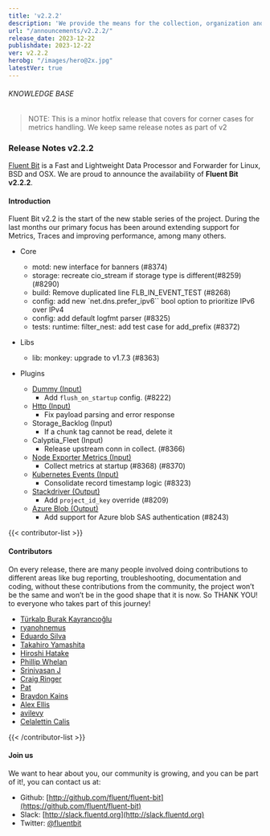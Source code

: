 ```yaml
---
title: 'v2.2.2'
description: 'We provide the means for the collection, organization and computerized retrieval of knowledge and Lightweight Data Forwarder for Linux, BSD, macOS and Windows.'
url: "/announcements/v2.2.2/"
release_date: 2023-12-22
publishdate: 2023-12-22
ver: v2.2.2
herobg: "/images/hero@2x.jpg"
latestVer: true
---
```


###### KNOWLEDGE BASE

> NOTE: This is a minor hotfix release that covers for corner cases for metrics handling. We keep same
release notes as part of v2

### Release Notes v2.2.2

[Fluent Bit](https://fluentbit.io) is a Fast and Lightweight Data Processor and Forwarder for Linux,
BSD and OSX. We are proud to announce the availability of **Fluent Bit v2.2.2**.

#### Introduction

Fluent Bit v2.2 is the start of the new stable series of the project. During the last months our primary focus has been around extending support for Metrics, Traces and improving performance, among many others.

 - Core
   - motd: new interface for banners (#8374)
   - storage: recreate cio_stream if storage type is different(#8259) (#8290)
   - build: Remove duplicated line FLB_IN_EVENT_TEST (#8268)
   - config: add new `net.dns.prefer_ipv6`` bool option to prioritize IPv6 over IPv4
   - config: add default logfmt parser (#8325)
   - tests: runtime: filter_nest: add test case for add_prefix (#8372)


 - Libs
   - lib: monkey: upgrade to v1.7.3 (#8363)

 - Plugins
   - [Dummy (Input)](https://docs.fluentbit.io/manual/2.2/pipeline/inputs/dummy/)
      - Add `flush_on_startup` config. (#8222)
   - [Http (Input)](https://docs.fluentbit.io/manual/2.2/pipeline/inputs/http/)
      - Fix payload parsing and error response
   - Storage_Backlog (Input)
      - If a chunk tag cannot be read, delete it
   - Calyptia_Fleet (Input)
      - Release upstream conn in collect. (#8366)
   - [Node Exporter Metrics (Input)](https://docs.fluentbit.io/manual/2.2/pipeline/inputs/node-exporter-metrics/)
      - Collect metrics at startup (#8368) (#8370)
   - [Kubernetes Events (Input)](https://docs.fluentbit.io/manual/2.2/pipeline/inputs/kubernetes-events/)
      - Consolidate record timestamp logic (#8323)
   - [Stackdriver (Output)](https://docs.fluentbit.io/manual/2.2/pipeline/outputs/stackdriver/)
      - Add `project_id_key` override (#8209)
   - [Azure Blob (Output)](https://docs.fluentbit.io/manual/2.2/pipeline/outputs/azure_blob/)
      - Add support for Azure blob SAS authentication (#8243)

{{< contributor-list >}}

#### Contributors

On every release, there are many people involved doing contributions to different areas like bug reporting, troubleshooting, documentation and coding, without these contributions from the community, the project won’t be the same and won’t be in the good shape that it is now. So THANK YOU! to everyone who takes part of this journey!

- [Türkalp Burak Kayrancıoğlu](https://github.com/bkayranci)
- [ryanohnemus](https://github.com/ryanohnemus)
- [Eduardo Silva](https://github.com/edsiper)
- [Takahiro Yamashita](https://github.com/nokute78)
- [Hiroshi Hatake](https://github.com/cosmo0920)
- [Phillip Whelan](https://github.com/pwhelan)
- [Srinivasan J](https://github.com/srini38)
- [Craig Ringer](https://github.com/ringerc)
- [Pat](https://github.com/patrick-stephens)
- [Braydon Kains](https://github.com/braydonk)
- [Alex Ellis](https://github.com/alexellis)
- [avilevy](https://github.com/avilevy)
- [Celalettin Calis](https://github.com/celalettin1286)

{{< /contributor-list >}}

#### Join us

We want to hear about you, our community is growing, and you can be part of it!, you can contact us at:

* Github: [http://github.com/fluent/fluent-bit](https://github.com/fluent/fluent-bit)
* Slack: [http://slack.fluentd.org](http://slack.fluentd.org)
* Twitter: [@fluentbit](https://twitter.com/fluentbit)
